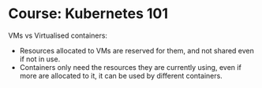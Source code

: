 # Course: Kubernetes 101

VMs vs Virtualised containers:
- Resources allocated to VMs are reserved for them, and not shared even if not in use.
- Containers only need the resources they are currently using, even if more are allocated to it, it can be used by different containers.

